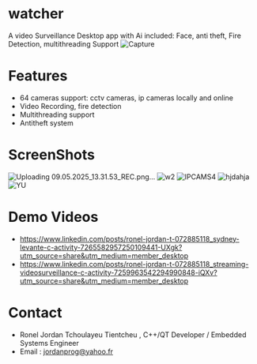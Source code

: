 # watcher
A video Surveillance Desktop app with Ai included: Face, anti theft, Fire Detection, multithreading Support
![Capture](https://github.com/user-attachments/assets/ba5415ea-b183-4c17-8fe7-fc585a781a4d)

# Features
- 64 cameras support: cctv cameras, ip cameras locally and online
- Video Recording, fire detection
- Multithreading support
- Antitheft system
# ScreenShots
![Uploading 09.05.2025_13.31.53_REC.png…]()
![w2](https://github.com/user-attachments/assets/02b10ded-ab14-4f07-9c98-633ee6f809bb)
![IPCAMS4](https://github.com/user-attachments/assets/fc467af6-0c8a-4a2c-9ab6-2b8caea5a562)
![hjdahja](https://github.com/user-attachments/assets/b90f67b2-b378-453c-bfdf-229360569a55)
![YU](https://github.com/user-attachments/assets/f0104254-6ba4-4198-a96e-aef10463580f)

# Demo Videos
- https://www.linkedin.com/posts/ronel-jordan-t-072885118_sydney-levante-c-activity-7265582957250109441-UXgk?utm_source=share&utm_medium=member_desktop
- https://www.linkedin.com/posts/ronel-jordan-t-072885118_streaming-videosurveillance-c-activity-7259963542294990848-iQXv?utm_source=share&utm_medium=member_desktop
# Contact
- Ronel Jordan Tchoulayeu Tientcheu , C++/QT Developer / Embedded Systems Engineer
- Email : jordanprog@yahoo.fr





